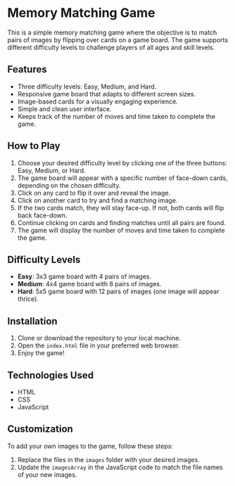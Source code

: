 # Memory Matching Game

This is a simple memory matching game where the objective is to match pairs of images by flipping over cards on a game board. The game supports different difficulty levels to challenge players of all ages and skill levels.

## Features

- Three difficulty levels: Easy, Medium, and Hard.
- Responsive game board that adapts to different screen sizes.
- Image-based cards for a visually engaging experience.
- Simple and clean user interface.
- Keeps track of the number of moves and time taken to complete the game.

## How to Play

1. Choose your desired difficulty level by clicking one of the three buttons: Easy, Medium, or Hard.
2. The game board will appear with a specific number of face-down cards, depending on the chosen difficulty.
3. Click on any card to flip it over and reveal the image.
4. Click on another card to try and find a matching image.
5. If the two cards match, they will stay face-up. If not, both cards will flip back face-down.
6. Continue clicking on cards and finding matches until all pairs are found.
7. The game will display the number of moves and time taken to complete the game.

## Difficulty Levels

- **Easy**: 3x3 game board with 4 pairs of images.
- **Medium**: 4x4 game board with 8 pairs of images.
- **Hard**: 5x5 game board with 12 pairs of images (one image will appear thrice).

## Installation

1. Clone or download the repository to your local machine.
2. Open the `index.html` file in your preferred web browser.
3. Enjoy the game!

## Technologies Used

- HTML
- CSS
- JavaScript

## Customization

To add your own images to the game, follow these steps:

1. Replace the files in the `images` folder with your desired images.
2. Update the `imagesArray` in the JavaScript code to match the file names of your new images.

<!-- ```javascript
const imagesArray = [
   Add your new image file names here
];
``` -->

